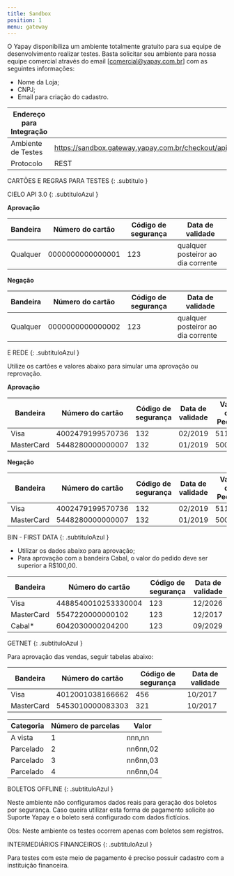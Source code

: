 ```yaml
---
title: Sandbox
position: 1
menu: gateway
---
```


O Yapay disponibiliza um ambiente totalmente gratuito para sua equipe de desenvolvimento realizar testes. Basta solicitar seu ambiente para nossa equipe comercial através do email [comercial@yapay.com.br] com as seguintes informações:

* Nome da Loja;
* CNPJ;
* Email para criação do cadastro.


| Endereço para Integração  |                                                                                         |
|---------------------------|-----------------------------------------------------------------|
| Ambiente de Testes        | https://sandbox.gateway.yapay.com.br/checkout/api/v3/transacao  |
| Protocolo                 | REST                                                            |


CARTÕES E REGRAS PARA TESTES
{: .subtitulo }

CIELO API 3.0
{: .subtituloAzul }

**Aprovação**

| Bandeira  | Número do cartão  | Código de segurança  | Data de validade                    |
|-----------|-------------------|----------------------|-------------------------------------|
| Qualquer  | 0000000000000001  | 123                  | qualquer posteiror ao dia corrente  |


**Negação**

| Bandeira | Número do cartão | Código de segurança | Data de validade                    | 
| ---------|------------------|---------------------|-------------------------------------|
| Qualquer | 0000000000000002 | 123                 | qualquer posteiror ao dia corrente  |


E REDE
{: .subtituloAzul }

Utilize os cartões e valores abaixo para simular uma aprovação ou reprovação.


**Aprovação**

| Bandeira   | Número do cartão | Código de segurança | Data de validade | Valor do Pedido |
|------------|------------------|---------------------|------------------|-----------------|
| Visa       | 4002479199570736 | 132                 | 02/2019          | 511100          |
| MasterCard | 5448280000000007 | 132                 | 01/2019          | 500900          |


**Negação**

| Bandeira   | Número do cartão | Código de segurança | Data de validade | Valor do Pedido |
|------------|------------------|---------------------|------------------|-----------------|
| Visa       | 4002479199570736 | 132                 | 02/2019          | 511100          |
| MasterCard | 5448280000000007 | 132                 | 01/2019          | 500900          |



BIN - FIRST DATA
{: .subtituloAzul }

* Utilizar os dados abaixo para aprovação;
* Para aprovação com a bandeira Cabal, o valor do pedido deve ser superior a R$100,00.

| Bandeira   | Número do cartão     | Código de segurança  | Data de validade |
|------------|----------------------|----------------------|------------------|
| Visa       | 4488540010253330004  | 123                  | 12/2026          |
| MasterCard | 5547220000000102     | 123                  | 12/2017          |
| Cabal*     | 6042030000204200     | 123                  | 09/2029          |


GETNET
{: .subtituloAzul }

Para aprovação das vendas, seguir tabelas abaixo:

| Bandeira   | Número do cartão | Código de segurança | Data de validade |
|------------|------------------|---------------------|------------------|
| Visa       | 4012001038166662 | 456                 | 10/2017          |
| MasterCard | 5453010000083303 | 321                 | 10/2017          |


| Categoria  | Número de parcelas | Valor    |
|------------|--------------------|----------| 
| A vista    |  1                 | nnn,nn   |
| Parcelado  |  2                 | nn6nn,02 |
| Parcelado  |  3                 | nn6nn,03 |
| Parcelado  |  4                 | nn6nn,04 |


BOLETOS OFFLINE
{: .subtituloAzul }

Neste ambiente não configuramos dados reais para geração dos boletos por segurança. Caso queira utilizar esta forma de pagamento solicite ao Suporte Yapay e o boleto será configurado com dados fictícios.

Obs: Neste ambiente os testes ocorrem apenas com boletos sem registros.

INTERMEDIÁRIOS FINANCEIROS
{: .subtituloAzul }

Para testes com este meio de pagamento é preciso possuir cadastro com a instituição financeira.

